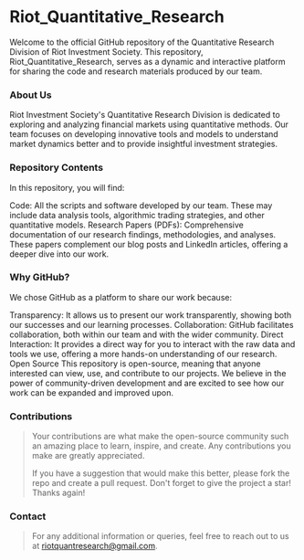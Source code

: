 # Riot_Quantitative_Research
Welcome to the official GitHub repository of the Quantitative Research Division of Riot Investment Society. This repository, Riot_Quantitative_Research, serves as a dynamic and interactive platform for sharing the code and research materials produced by our team.

### About Us
Riot Investment Society's Quantitative Research Division is dedicated to exploring and analyzing financial markets using quantitative methods. Our team focuses on developing innovative tools and models to understand market dynamics better and to provide insightful investment strategies.

### Repository Contents
In this repository, you will find:

Code: All the scripts and software developed by our team. These may include data analysis tools, algorithmic trading strategies, and other quantitative models.
Research Papers (PDFs): Comprehensive documentation of our research findings, methodologies, and analyses. These papers complement our blog posts and LinkedIn articles, offering a deeper dive into our work.

### Why GitHub?
We chose GitHub as a platform to share our work because:

Transparency: It allows us to present our work transparently, showing both our successes and our learning processes.
Collaboration: GitHub facilitates collaboration, both within our team and with the wider community.
Direct Interaction: It provides a direct way for you to interact with the raw data and tools we use, offering a more hands-on understanding of our research.
Open Source
This repository is open-source, meaning that anyone interested can view, use, and contribute to our projects. We believe in the power of community-driven development and are excited to see how our work can be expanded and improved upon.

### Contributions
> Your contributions are what make the open-source community such an amazing place to learn, inspire, and create. Any contributions you make are greatly appreciated.
>
> If you have a suggestion that would make this better, please fork the repo and create a pull request.
> Don't forget to give the project a star! Thanks again!

### Contact
> For any additional information or queries, feel free to reach out to us at riotquantresearch@gmail.com.
